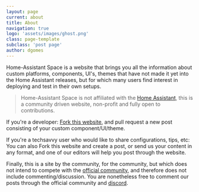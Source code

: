 ```yaml
---
layout: page
current: about
title: About
navigation: true
logo: 'assets/images/ghost.png'
class: page-template
subclass: 'post page'
author: dgomes
---
```


Home-Assistant Space is a website that brings you all the information about custom platforms, components, UI's, themes that have not made it yet into the Home Assistant releases, but for which many users find interest in deploying and test in their own setups.

> Home-Assistant Space is not affiliated with the [Home Assistant](http://home-assistant.io), this is a community driven website, non-profit and fully open to contributions.

If you're a developer: [Fork this website](https://github.com/dgomes/home-assistant.space), and pull request a new post consisting of your custom component/UI/theme.

If you're a techsavvy user who would like to share configurations, tips, etc: You can also Fork this website and create a post, or send us your content in any format, and one of our editors will help you post through the website.

Finally, this is a site by the community, for the community, but which does not intend to compete with the [official community](https://community.home-assistant.io), and therefore does not include commenting/discussion. You are nonetheless free to comment our posts through the official community and [discord](https://discord.gg/c5DvZ4e).
